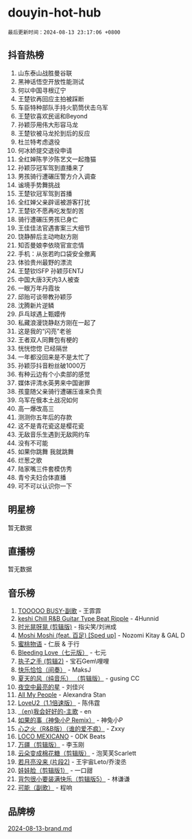 # douyin-hot-hub

`最后更新时间：2024-08-13 23:17:06 +0800`

## 抖音热榜

1. 山东泰山战胜曼谷联
1. 黑神话悟空开放性能测试
1. 何以中国寻根辽宁
1. 王楚钦再回应主拍被踩断
1. 车臣特种部队手持火箭筒伏击乌军
1. 王楚钦喜欢民谣和Beyond
1. 孙颖莎用伟大形容马龙
1. 王楚钦被马龙抡到后的反应
1. 杜兰特考虑退役
1. 何冰娇提交退役申请
1. 全红婵陈芋汐陈艺文一起撸猫
1. 孙颖莎冠军驾到直播来了
1. 男孩骑行遭碾压警方介入调查
1. 谧境手势舞挑战
1. 王楚钦冠军驾到首播
1. 全红婵父亲辟谣被游客打扰
1. 王楚钦不愿再吃发型的苦
1. 骑行遭碾压男孩已身亡
1. 王佳佳法官遇害案三大细节
1. 饶静醉后主动吻赵方刚
1. 知否曼娘李依晓官宣恋情
1. 手机：从张若昀口袋安全撤离
1. 体验贵州最野的漂流
1. 王楚钦ISFP 孙颖莎ENTJ
1. 中国大唐3天内3人被查
1. 一眼万年丹霞妆
1. 邱贻可谈带教孙颖莎
1. 沈腾新片逆鳞
1. 乒乓球遇上甄嬛传
1. 私藏浪漫饶静赵方刚在一起了
1. 这是我的“闪亮”老爸
1. 王者双人同舞包有梗的
1. 恍恍惚惚 已经隔世
1. 一年都没回来是不是太忙了
1. 孙颖莎抖音粉丝破1000万
1. 有种云边有个小卖部的感觉
1. 媒体评清水英男来中国谢罪
1. 孩童随父亲骑行遭碾压谁来负责
1. 乌军在俄本土战况如何
1. 高一爆改高三
1. 测测你五年后的存款
1. 这不是青花瓷这是樱花瓷
1. 无敌音乐生遇到无敌网约车
1. 没有不可能
1. 如果你跳舞 我就跳舞
1. 烂葱之歌
1. 陆家嘴三件套模仿秀
1. 青兮夫妇合体直播
1. 可不可以认识你一下

## 明星榜

暂无数据

## 直播榜

暂无数据

## 音乐榜

1. [TOOOOO BUSY-副歌](https://sf5-hl-cdn-tos.douyinstatic.com/obj/tos-cn-ve-2774/o0fmjGZetNDjSM5EimFs2QlzBg30YgByJMRQrC) - 王霏霏
1. [keshi Chill R&B Guitar Type Beat Ripple](https://sf3-cdn-tos.douyinstatic.com/obj/tos-cn-ve-2774/okQIfmitAB3HpgZQo0YCEFEACcDhQngn0fkFIC) - 4Hunnid
1. [时光晃呀晃 (剪辑版)](https://sf5-hl-cdn-tos.douyinstatic.com/obj/tos-cn-ve-2774/o8ACeQem3gwI1x3GIYGAfKG0LJebKFRJDwRwyW) - 指尖笑/刘洲成
1. [Moshi Moshi (feat. 百足) [Sped up]](https://sf5-hl-cdn-tos.douyinstatic.com/obj/tos-cn-ve-2774/ocCPFQcXJLeroaIdQLIGAoeeYM3OAUYGDguHXz) - Nozomi Kitay & GAL D
1. [蜜桃物语](https://sf3-cdn-tos.douyinstatic.com/obj/tos-cn-ve-2774/oIhOSCZtIACtYU4XQkngiW9kCBfVD1Fz9IYeqL) - 仁辰 & 于行
1. [Bleeding Love（七元版）](https://sf3-cdn-tos.douyinstatic.com/obj/tos-cn-ve-2774/oEgC9eZFHQ1MfSRnrfkzFp8AayDWqAQMABBgUs) - 七元
1. [执子之手 (剪辑2)](https://sf3-cdn-tos.douyinstatic.com/obj/tos-cn-ve-2774/oUoZLQjCc31XzqsBnBQUNgeKtYPBcgbFDwtfcu) - 宝石Gem\哩哩
1. [快乐恰恰（间奏）](https://sf5-hl-cdn-tos.douyinstatic.com/obj/tos-cn-ve-2774/oMesum3HvWQXJxuMFeVYzf54o2QzH5aEBPOCAn) - MaksJ
1. [夏天的风（纯音乐） （剪辑版）](https://sf3-cdn-tos.douyinstatic.com/obj/tos-cn-ve-2774/oUzLjBZZFQAoNRmGokEeD5zfQCObp6UeFAnTa6) - gusing CC
1. [夜空中最亮的星](https://sf5-hl-cdn-tos.douyinstatic.com/obj/tos-cn-ve-2774/o4IfgGwqqnFeXEMGaS8JBzJAdayAaCeoxqbjCD) - 刘佳兴
1. [All My People](https://sf3-cdn-tos.douyinstatic.com/obj/tos-cn-ve-2774/c7773e6b7c3f4bd9b26cd85b0cfa4eff) - Alexandra Stan
1. [LoveU2（1.1倍速版）](https://sf5-hl-cdn-tos.douyinstatic.com/obj/tos-cn-ve-2774/oQMeDffLaEmgMwgCOEMAFCI6INzoFPgWdD0rsa) - 陈伟霆
1. [（en)我会好好的-主歌](https://sf5-hl-cdn-tos.douyinstatic.com/obj/tos-cn-ve-2774/oUrYpIdrvCbA8m8yAZjbMWjUkL6tiinWMkBTs) - en
1. [如果的事（神兔小P Remix）](https://sf5-hl-cdn-tos.douyinstatic.com/obj/tos-cn-ve-2774/okHtAffz3g4ZB0BMQn9iC9BC6AciI3xCmgQTqt) - 神兔小P
1. [心之火（R&B版）（谁的爱不疯）](https://sf3-cdn-tos.douyinstatic.com/obj/tos-cn-ve-2774/okemkEDaIBBE3OosftCgMxlFkLQZRw37t36ZQv) - Zxxy
1. [LOCO MEXICANO](https://sf5-hl-cdn-tos.douyinstatic.com/obj/tos-cn-ve-2774/owxVoxJorA4ILBfsMAjU6t7O1xW9w0tS7EYzh6) - ODK Beats
1. [万疆（剪辑版）](https://sf3-cdn-tos.douyinstatic.com/obj/tos-cn-ve-2774/ooG7oVgFlDTelKCjCsTTobQvbdtj1BBQXnfZd8) - 李玉刚
1. [云朵变成棉花糖（剪辑版）](https://sf5-hl-cdn-tos.douyinstatic.com/obj/tos-cn-ve-2774/o8LC84GQLALFfXeyJmh8KE61byVQYMMeAZLfEI) - 泡芙芙Scarlett
1. [若月亮没来 (片段2)](https://sf3-cdn-tos.douyinstatic.com/obj/tos-cn-ve-2774/ocQavLLjkCOeDxGyYeIMGgNAIwJ0QXE1Ve3Fzv) - 王宇宙Leto/乔浚丞
1. [娃娃脸（剪辑版1）](https://sf3-cdn-tos.douyinstatic.com/obj/tos-cn-ve-2774/oIimSCgQoNUePTAZ1Ba7TeADY4KetGYsVFeaaB) - 一口甜
1. [背包很小要装满快乐（剪辑版5）](https://sf5-hl-cdn-tos.douyinstatic.com/obj/tos-cn-ve-2774/oUqSJIiBjw2pxsBAiQRmkbZGJrlGCMBPpIW90) - 林谦谦
1. [可能（副歌）](https://sf6-cdn-tos.douyinstatic.com/obj/tos-cn-ve-2774/cde1731888894259b333569393c2fb51) - 程响

## 品牌榜

[2024-08-13-brand.md](2024-08-13-brand.md)
